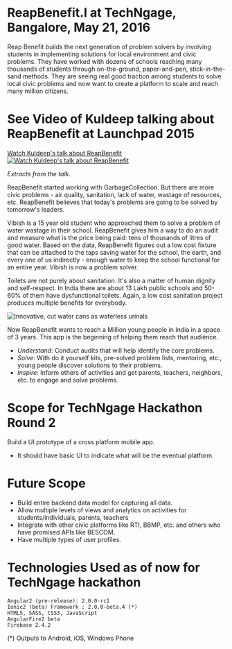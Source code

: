 # ReapBenefit.I at TechNgage, Bangalore, May 21, 2016
Reap Benefit builds the next generation of problem solvers by involving students in implementing solutions for local environment and civic problems.  They have worked with dozens of schools reaching many thousands of students through on-the-ground, paper-and-pen, stick-in-the-sand methods.  They are seeing real good traction among students to solve local civic problems and now want to create a platform to scale and reach many million citizens.

# See Video of Kuldeep talking about ReapBenefit at Launchpad 2015
[Watch Kuldeep's talk about ReapBenefit](https://vimeo.com/135623427)
[![Watch Kuldeep's talk about ReapBenefit](https://www.dropbox.com/s/zpvxitqm4lmw3xr/reapbenefit-audit-tools-and-solutionsjpg.jpg?dl=0&raw=1)](https://vimeo.com/135623427 "Kuldeep on ReadBenefit")

_Extracts from the talk._

ReapBenefit started working with GarbageCollection.  But there are more civic problems - air quality, sanitation, lack of water, wastage of resources, etc.  ReapBenefit believes that today's problems are going to be solved by tomorrow's leaders.  

Vibish is a 15 year old student who approached them to solve a problem of water wastage in their school.  ReapBenefit gives him a way to do an audit and measure what is the price being paid: tens of thousands of litres of good water.  Based on the data, ReapBenefit figures out a low cost fixture that can be attached to the taps saving water for the school, the earth, and every one of us indirectly - enough water to keep the school functional for an entire year.  Vibish is now a problem solver.

Toilets are not purely about sanitation.  It's also a matter of human dignity and self-respect.  In India there are about 13 Lakh public schools and 50-60% of them have dysfunctional toilets.  Again, a low cost sanitation project produces multiple benefits for everybody.

![Innovative, cut water cans as waterless urinals](https://www.dropbox.com/s/epmm0fxp82e024f/reapbenefit-custom-waterless-urinal.jpg?dl=0&raw=1)

Now ReapBenefit wants to reach a Million young people in India in a space of 3 years.  This app is the beginning of helping them reach that audience.  

- *Understand*: Conduct audits that will help identify the core problems.
- *Solve*: With do it yourself kits, pre-solved problem lists, mentoring, etc., young people discover solutions to their problems.
- *Inspire*: Inform others of activities and get parents, teachers, neighbors, etc. to engage and solve problems.  

# Scope for TechNgage Hackathon Round 2
Build a UI prototype of a cross platform mobile app.
- It should have basic UI to indicate what will be the eventual platform.

# Future Scope
- Build entire backend data model for capturing all data.
- Allow multiple levels of views and analytics on activities for students/individuals, parents, teachers
- Integrate with other civic platforms like RTI, BBMP, etc. and others who have promised APIs like BESCOM.
- Have multiple types of user profiles.

# Technologies Used as of now for TechNgage hackathon
```
Angular2 (pre-release): 2.0.0-rc1
Ionic2 (beta) Framework : 2.0.0-beta.4 (*)
HTML5, SASS, CSS3, JavaScript
AngularFire2 beta
Firebase 2.4.2
```
(\*) Outputs to Android, iOS, Windows Phone
